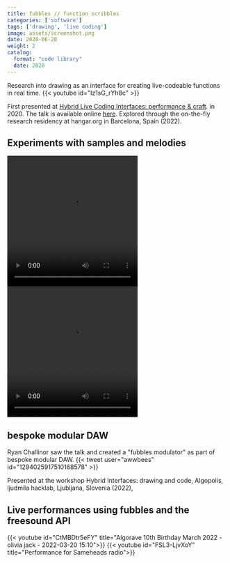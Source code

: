 ```yaml
---
title: fubbles // function scribbles
categories: ['software']
tags: ['drawing', 'live coding']
image: assets/screenshot.png
date: 2020-06-20
weight: 2
catalog:
  format: "code library"
  date: 2020
---
```


Research into drawing as an interface for creating live-codeable functions in real time. 
{{< youtube id="Iz1sG_rYh8c" >}}

First presented at  [Hybrid Live Coding Interfaces: performance & craft](https://hybrid-livecode.pubpub.org/pub/fubbles/release/1). in 2020. The talk is available online [here](https://www.youtube.com/live/sE4Eq7X9qF0?si=UbpgGVSxh_Tk30Pe&t=2097). Explored through the on-the-fly research residency at hangar.org in Barcelona, Spain (2022). 



## Experiments with samples and melodies
<!-- <div style="display:flex;width:100%"> -->

<video style="display:inline-block" width="300px" height="300px" controls=true >
 <source src='./assets/melody-1-scaled.mp4' type="video/mp4">
</video>
<video style="display:inline-block" width="300px" height="300px" controls=true>
 <source src='./assets/melody-2-scaled.mp4' type="video/mp4">

</video>



<!-- </div> -->

## bespoke modular DAW
Ryan Challinor saw the talk and created a "fubbles modulator" as part of bespoke modular DAW. 
{{< tweet user="awwbees" id="1294025917510168578" >}}


  <!-- https://twitter.com/awwbees/status/1294025917510168578 -->
Presented at the workshop Hybrid Interfaces: drawing and code, Algopolis, ljudmila hacklab, Ljubljana, Slovenia (2022),


<!-- <iframe title="false" width="100%" src="https://videos.scanlines.xyz/videos/embed/2e1b2c74-4847-4b81-89d9-280b5ebbf3e9" frameborder="0"  allowfullscreen="true" sandbox="allow-same-origin allow-scripts allow-popups"></iframe> -->
<!-- {{< video src="./fubbles-cut.mp4" type="video/mp4" preload="auto" >}} -->

## Live performances using fubbles and the freesound API
{{< youtube id="CtMBDtr5eFY" title="Algorave 10th Birthday March 2022 - olivia jack - 2022-03-20 15:10">}}
{{< youtube id="FSL3-LjvXoY" title="Performance for Sameheads radio">}}
